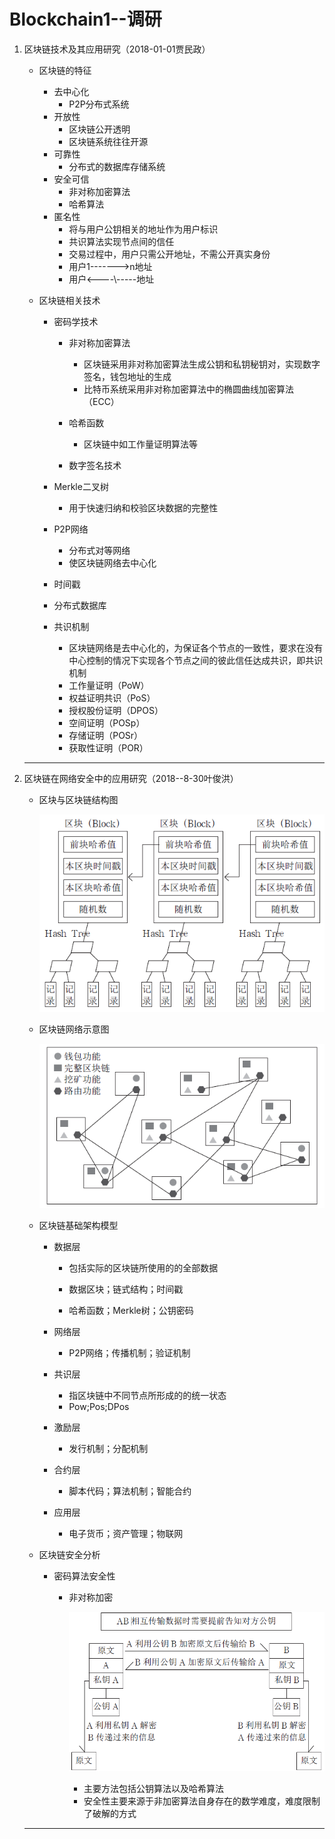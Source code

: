 # Blockchain1--调研

1. 区块链技术及其应用研究（2018-01-01贾民政）

   + 区块链的特征

     + 去中心化
       + P2P分布式系统
     + 开放性
       + 区块链公开透明
       + 区块链系统往往开源
     + 可靠性
       + 分布式的数据库存储系统
     + 安全可信
       + 非对称加密算法
       + 哈希算法
     + 匿名性
       + 将与用户公钥相关的地址作为用户标识
       + 共识算法实现节点间的信任
       + 交易过程中，用户只需公开地址，不需公开真实身份
       + 用户1------->n地址
       + 用户<----\\-----地址

   + 区块链相关技术

     + 密码学技术

       + 非对称加密算法
         + 区块链采用非对称加密算法生成公钥和私钥秘钥对，实现数字签名，钱包地址的生成
         + 比特币系统采用非对称加密算法中的椭圆曲线加密算法（ECC）

       + 哈希函数
         + 区块链中如工作量证明算法等
       + 数字签名技术

     + Merkle二叉树

       + 用于快速归纳和校验区块数据的完整性

     + P2P网络

       + 分布式对等网络
       + 使区块链网络去中心化

     + 时间戳

     + 分布式数据库

     + 共识机制

       + 区块链网络是去中心化的，为保证各个节点的一致性，要求在没有中心控制的情况下实现各个节点之间的彼此信任达成共识，即共识机制
       + 工作量证明（PoW）
       + 权益证明共识（PoS）
       + 授权股份证明（DPOS）
       + 空间证明（POSp）
       + 存储证明（POSr）
       + 获取性证明（POR）

   ---

2. 区块链在网络安全中的应用研究（2018--8-30叶俊洪）

   + 区块与区块链结构图

     ![Blockchain1-1](.\Blockchain1-1.png)

   + 区块链网络示意图

     ![Blockchain1-2](.\Blockchain1-2.png)

   + 区块链基础架构模型

     + 数据层

       + 包括实际的区块链所使用的的全部数据

       + 数据区块；链式结构；时间戳
       + 哈希函数；Merkle树；公钥密码

     + 网络层

       + P2P网络；传播机制；验证机制

     + 共识层

       + 指区块链中不同节点所形成的的统一状态
       + Pow;Pos;DPos

     + 激励层

       + 发行机制；分配机制

     + 合约层
       + 脚本代码；算法机制；智能合约
     + 应用层
       + 电子货币；资产管理；物联网

   + 区块链安全分析

     + 密码算法安全性

       + 非对称加密

         ![Blockchain1-3](.\Blockchain1-3.png)

         + 主要方法包括公钥算法以及哈希算法
         + 安全性主要来源于非加密算法自身存在的数学难度，难度限制了破解的方式

   ---

   


